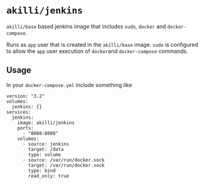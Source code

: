 # `akilli/jenkins`

`akilli/base` based jenkins image that includes `sudo`, `docker` and `docker-compose`. 

Runs as `app` user that is created in the `akilli/base` image. `sudo` is configured to allow the `app` user execution of `docker`and `docker-compose` commands. 

## Usage

In your `docker-compose.yml` include something like

    version: "3.2"
    volumes:
      jenkins: {}
    services:
      jenkins:
        image: akilli/jenkins
        ports:
          - "8080:8080"
        volumes:
          - source: jenkins
            target: /data
            type: volume
          - source: /var/run/docker.sock
            target: /var/run/docker.sock
            type: bind
            read_only: true
